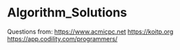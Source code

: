 # Algorithm_Solutions

Questions from:
https://www.acmicpc.net
https://koitp.org
https://app.codility.com/programmers/

